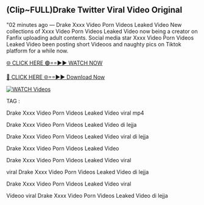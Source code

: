 ## (Clip~FULL)Drake Twitter Viral Video Original


"02 minutes ago —  Drake Xxxx Video Porn Videos Leaked Video New collections of   Xxxx Video Porn Videos Leaked Video now being a creator on Fanfix uploading adult contents. Social media star   Xxxx Video Porn Videos Leaked Video been posting short Videoos and naughty pics on Tiktok platform for a while now.


[🌐 CLICK HERE 🟢==►► WATCH NOW](https://cutt.ly/frqoNRnE)

[🔴 CLICK HERE 🌐==►► Download Now](https://cutt.ly/frqoNRnE)

[![WATCH Videos](https://i.imgur.com/dJHk4Zq.gif)](https://cutt.ly/frqoNRnE)


TAG :

Drake Xxxx Video Porn Videos Leaked Video viral mp4

Drake Xxxx Video Porn Videos Leaked Video di lejja

Drake Xxxx Video Porn Videos Leaked Video viral di lejja

Drake Xxxx Video Porn Videos Leaked Video

Drake Xxxx Video Porn Videos Leaked Video viral

viral Drake Xxxx Video Porn Videos Leaked Video di lejja

Drake Xxxx Video Porn Videos Leaked Video viral

Videoo viral Drake Xxxx Video Porn Videos Leaked Video di lejja
